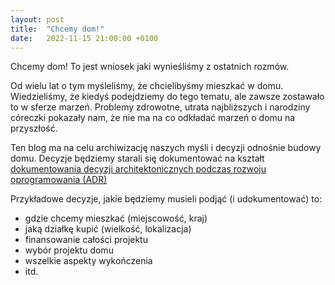 ```yaml
---
layout: post
title:  "Chcemy dom!"
date:   2022-11-15 21:00:00 +0100
---
```

Chcemy dom! To jest wniosek jaki wynieśliśmy z ostatnich rozmów.

Od wielu lat o tym myśleliśmy, że chcielibyśmy mieszkać w domu. Wiedzieliśmy, że kiedyś podejdziemy do tego tematu, ale zawsze zostawało to w sferze marzeń. Problemy zdrowotne, utrata najbliższych i narodziny córeczki pokazały nam, że nie ma na co odkładać marzeń o domu na przyszłość. 

Ten blog ma na celu archiwizację naszych myśli i decyzji odnośnie budowy domu. Decyzje będziemy starali się dokumentować na kształt [dokumentowania decyzji architektonicznych podczas rozwoju oprogramowania (ADR)](https://cognitect.com/blog/2011/11/15/documenting-architecture-decisions)

Przykładowe decyzje, jakie będziemy musieli podjąć (i udokumentować) to:
- gdzie chcemy mieszkać (miejscowość, kraj)
- jaką działkę kupić (wielkość, lokalizacja)
- finansowanie całości projektu
- wybór projektu domu
- wszelkie aspekty wykończenia
- itd.